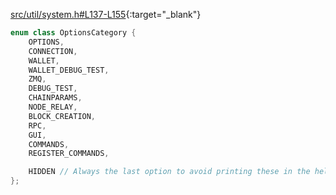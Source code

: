 [src/util/system.h#L137-L155](https://github.com/pro-bitcoin/pro-bitcoin/blob/1cebb77cf68ba53092fbd26d21522a8adbfa2c2a/src/util/system.h#L137-L155){:target="_blank"}
```cpp
enum class OptionsCategory {
    OPTIONS,
    CONNECTION,
    WALLET,
    WALLET_DEBUG_TEST,
    ZMQ,
    DEBUG_TEST,
    CHAINPARAMS,
    NODE_RELAY,
    BLOCK_CREATION,
    RPC,
    GUI,
    COMMANDS,
    REGISTER_COMMANDS,

    HIDDEN // Always the last option to avoid printing these in the help
};

```
